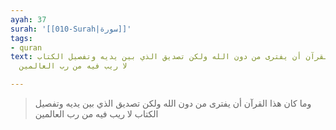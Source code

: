```yaml
---
ayah: 37
surah: '[[010-Surah|سورة]]'
tags:
- quran
text: وما كان هذا القرآن أن يفترى من دون الله ولكن تصديق الذي بين يديه وتفصيل الكتاب
  لا ريب فيه من رب العالمين

---
```

> وما كان هذا القرآن أن يفترى من دون الله ولكن تصديق الذي بين يديه وتفصيل الكتاب لا ريب فيه من رب العالمين
